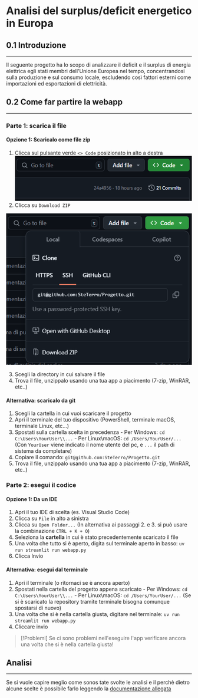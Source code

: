 # Analisi del surplus/deficit energetico in Europa
## 0.1 Introduzione
---
Il seguente progetto ha lo scopo di analizzare il deficit e il surplus di energia elettrica egli stati membri dell'Unione Europea nel tempo, concentrandosi sulla produzione e sul consumo locale, escludendo così fattori esterni come importazioni ed esportazioni di elettricità.

## 0.2 Come far partire la webapp
---
### Parte 1: scarica il file
#### Opzione 1: Scaricalo come file zip
1. Clicca sul pulsante verde `<> Code`  posizionato in alto a destra
![PTasto <> Code](https://github.com/SteTerro/Progetto/blob/main/tutorial1.png?raw=true|100)
2. Clicca su `Download ZIP`
   
![DownloadZIP](https://github.com/SteTerro/Progetto/blob/main/tutorail2.png?raw=true|100)

3. Scegli la directory in cui salvare il file
4. Trova il file, unzippalo usando una tua app a piacimento (7-zip, WinRAR, etc..) 
#### Alternativa: scaricalo da git
1. Scegli la cartella in cui vuoi scaricare il progetto
2. Apri il terminale del tuo dispositivo (PowerShell, terminale macOS, terminale Linux, etc...)
3. Spostati sulla cartella scelta in precedenza
		- Per Windows: `cd C:\Users\YourUser\\...`
		- Per Linux\macOS: `cd /Users/YourUser/...`
	(Con `YourUser` viene indicato il nome utente del pc, e `...` il path di sistema da completare)
4. Copiare il comando: `git@github.com:SteTerro/Progetto.git`
5. Trova il file, unzippalo usando una tua app a piacimento (7-zip, WinRAR, etc..) 

### Parte 2: esegui il codice
#### Opzione 1: Da un IDE
1. Apri il tuo IDE di scelta (es. Visual Studio Code)
2. Clicca su `File` in alto a sinistra
3. Clicca su `Open Folder...`
(In alternativa ai passaggi 2. e 3. si può usare la combinazione `CTRL + K + O`)
4. Seleziona la **cartella** in cui è stato precedentemente scaricato il file
5. Una volta che tutto si è aperto, digita sul terminale aperto in basso:
		`uv run streamlit run webapp.py`   
6. Clicca Invio

#### Alternativa: esegui dal terminale
1. Apri il terminale (o ritornaci se è ancora aperto)
2. Spostati nella cartella del progetto appena scaricato
		- Per Windows: `cd C:\Users\YourUser\\...`
		- Per Linux\macOS: `cd /Users/YourUser/...`
(Se si è scaricato la repository tramite terminale bisogna comunque spostarsi di nuovo)
3. Una volta che si è nella cartella giusta, digitare nel terminale: 
		`uv run streamlit run webapp.py`
4. Cliccare invio


> [!Problemi] 
> Se ci sono problemi nell'eseguire l'app verificare ancora una volta che si è nella cartella giusta!

## Analisi
---
Se si vuole capire meglio come sonos tate svolte le analisi e il perchè dietro alcune scelte è possibile farlo leggendo la [documentazione allegata](obsidian://open?vault=Sistemi&file=Progetto%2FDocumentazione)
